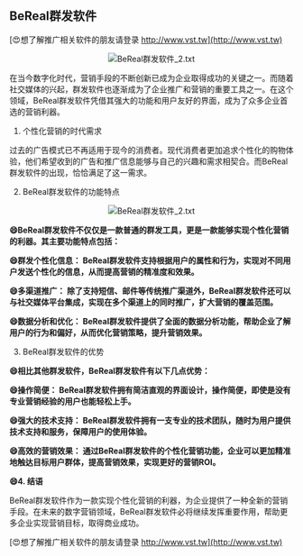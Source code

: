 ## **BeReal群发软件**

[😍想了解推广相关软件的朋友请登录 http://www.vst.tw](http://www.vst.tw)

 <center><img src="https://vst.tw/MP4/tuiguang/png/5.png" alt="BeReal群发软件_2.txt"></center>

在当今数字化时代，营销手段的不断创新已成为企业取得成功的关键之一。而随着社交媒体的兴起，群发软件也逐渐成为了企业推广和营销的重要工具之一。在这个领域，BeReal群发软件凭借其强大的功能和用户友好的界面，成为了众多企业首选的营销利器。

1. 个性化营销的时代需求

过去的广告模式已不再适用于现今的消费者。现代消费者更加追求个性化的购物体验，他们希望收到的广告和推广信息能够与自己的兴趣和需求相契合。而BeReal群发软件的出现，恰恰满足了这一需求。

2. BeReal群发软件的功能特点

 <center><img src="https://vst.tw/MP4/tuiguang/png/7.png" alt="BeReal群发软件_2.txt"></center>

**😄BeReal群发软件不仅仅是一款普通的群发工具，更是一款能够实现个性化营销的利器。其主要功能特点包括：**

**😄群发个性化信息： BeReal群发软件支持根据用户的属性和行为，实现对不同用户发送个性化的信息，从而提高营销的精准度和效果。**

**😄多渠道推广： 除了支持短信、邮件等传统推广渠道外，BeReal群发软件还可以与社交媒体平台集成，实现在多个渠道上的同时推广，扩大营销的覆盖范围。**

**😄数据分析和优化： BeReal群发软件提供了全面的数据分析功能，帮助企业了解用户的行为和偏好，从而优化营销策略，提升营销效果。**

3. BeReal群发软件的优势

**😄相比其他群发软件，BeReal群发软件有以下几点优势：**

**😄操作简便： BeReal群发软件拥有简洁直观的界面设计，操作简便，即使是没有专业营销经验的用户也能轻松上手。**

**😄强大的技术支持： BeReal群发软件拥有一支专业的技术团队，随时为用户提供技术支持和服务，保障用户的使用体验。**

**😄高效的营销效果： 通过BeReal群发软件的个性化营销功能，企业可以更加精准地触达目标用户群体，提高营销效果，实现更好的营销ROI。**

**😄4. 结语**

BeReal群发软件作为一款实现个性化营销的利器，为企业提供了一种全新的营销手段。在未来的数字营销领域，BeReal群发软件必将继续发挥重要作用，帮助更多企业实现营销目标，取得商业成功。

[😍想了解推广相关软件的朋友请登录 http://www.vst.tw](http://www.vst.tw)



